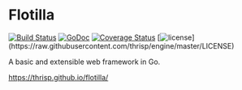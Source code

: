 # Flotilla

[![Build Status](https://travis-ci.org/thrisp/flotilla.svg?branch=master)](https://travis-ci.org/thrisp/flotilla)
[![GoDoc](https://godoc.org/github.com/thrisp/flotilla?status.png)](https://godoc.org/github.com/thrisp/flotilla)
[![Coverage Status](https://coveralls.io/repos/thrisp/flotilla/badge.png?branch=master)](https://coveralls.io/r/thrisp/flotilla?branch=master)
[![license](http://img.shields.io/badge/license-MIT-red.svg?)](https://raw.githubusercontent.com/thrisp/engine/master/LICENSE)

A basic and extensible web framework in Go.

https://thrisp.github.io/flotilla/
